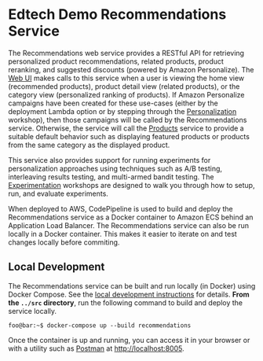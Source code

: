 # Edtech Demo Recommendations Service

The Recommendations web service provides a RESTful API for retrieving personalized product recommendations,
 related products, product reranking, and suggested discounts (powered by Amazon Personalize).
  The [Web UI](../web-ui) makes calls to this service when a user is viewing the home view (recommended products), product detail view (related products), or the category view (personalized ranking of products). If Amazon Personalize campaigns have been created for these use-cases (either by the deployment Lambda option or by stepping through the [Personalization](../../workshop/1-Personalization/Lab-1-Introduction-and-data-preparation.ipynb) workshop), then those campaigns will be called by the Recommendations service. Otherwise, the service will call the [Products](../products) service to provide a suitable default behavior such as displaying featured products or products from the same category as the displayed product.

This service also provides support for running experiments for personalization approaches using techniques such as A/B testing, interleaving results testing, and multi-armed bandit testing. The [Experimentation](../../workshop/3-Experimentation/3.1-Overview.ipynb) workshops are designed to walk you through how to setup, run, and evaluate experiments.

When deployed to AWS, CodePipeline is used to build and deploy the Recommendations service as a Docker container to Amazon ECS behind an Application Load Balancer. The Recommendations service can also be run locally in a Docker container. This makes it easier to iterate on and test changes locally before commiting.

## Local Development

The Recommendations service can be built and run locally (in Docker) using Docker Compose. See the [local development instructions](../) for details. **From the `../src` directory**, run the following command to build and deploy the service locally.

```console
foo@bar:~$ docker-compose up --build recommendations
```

Once the container is up and running, you can access it in your browser or with a utility such as [Postman](https://www.postman.com/) at [http://localhost:8005](http://localhost:8005).

